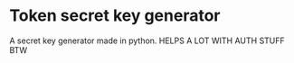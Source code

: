 # Token secret key generator
A secret key generator made in python. HELPS A LOT WITH AUTH STUFF BTW
